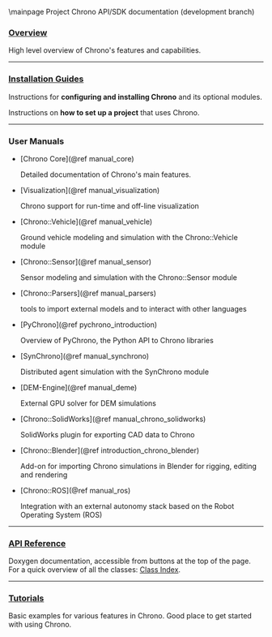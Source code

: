 \mainpage Project Chrono API/SDK documentation (development branch)


<h3><a href="introduction_chrono.html">Overview</a></h3>

High level overview of Chrono's features and capabilities.

---

<h3><a href="install_guides.html">Installation Guides</a></h3>

Instructions for **configuring and installing Chrono** and its optional modules.

Instructions on **how to set up a project** that uses Chrono.

---

<h3>User Manuals</h3>

- [Chrono Core](@ref manual_core)

  Detailed documentation of Chrono's main features.

- [Visualization](@ref manual_visualization)  

  Chrono support for run-time and off-line visualization

- [Chrono::Vehicle](@ref manual_vehicle)

  Ground vehicle modeling and simulation with the Chrono::Vehicle module

- [Chrono::Sensor](@ref manual_sensor)

  Sensor modeling and simulation with the Chrono::Sensor module

- [Chrono::Parsers](@ref manual_parsers)
  
  tools to import external models and to interact with other languages

- [PyChrono](@ref pychrono_introduction)

  Overview of PyChrono, the Python API to Chrono libraries

- [SynChrono](@ref manual_synchrono)

  Distributed agent simulation with the SynChrono module

- [DEM-Engine](@ref manual_deme)

  External GPU solver for DEM simulations

- [Chrono::SolidWorks](@ref manual_chrono_solidworks)

  SolidWorks plugin for exporting CAD data to Chrono

- [Chrono::Blender](@ref introduction_chrono_blender)

  Add-on for importing Chrono simulations in Blender for rigging, editing and rendering

- [Chrono::ROS](@ref manual_ros)

  Integration with an external autonomy stack based on the Robot Operating System (ROS)

---

<h3><a href="classes.html">API Reference</a></h3>

Doxygen documentation, accessible from buttons at the top of the page. For a quick overview of all the classes: [Class Index](classes.html).

---

<h3><a href="tutorial_root.html">Tutorials</a></h3>

Basic examples for various features in Chrono. Good place to get started with using Chrono.
